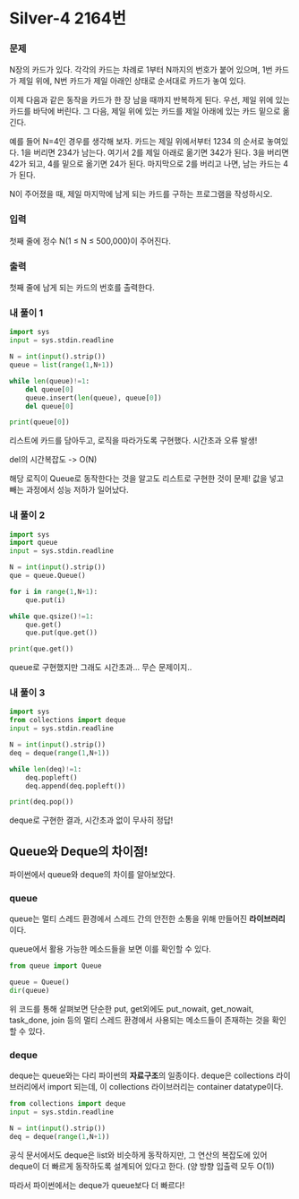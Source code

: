 # Silver-4 2164번

### 문제


<p>N장의 카드가 있다. 각각의 카드는 차례로 1부터 N까지의 번호가 붙어 있으며, 1번 카드가 제일 위에, N번 카드가 제일 아래인 상태로 순서대로 카드가 놓여 있다.</p>

<p>이제 다음과 같은 동작을 카드가 한 장 남을 때까지 반복하게 된다. 우선, 제일 위에 있는 카드를 바닥에 버린다. 그 다음, 제일 위에 있는 카드를 제일 아래에 있는 카드 밑으로 옮긴다.</p>

<p>예를 들어 N=4인 경우를 생각해 보자. 카드는 제일 위에서부터 1234 의 순서로 놓여있다. 1을 버리면 234가 남는다. 여기서 2를 제일 아래로 옮기면 342가 된다. 3을 버리면 42가 되고, 4를 밑으로 옮기면 24가 된다. 마지막으로 2를 버리고 나면, 남는 카드는 4가 된다.</p>

<p>N이 주어졌을 때, 제일 마지막에 남게 되는 카드를 구하는 프로그램을 작성하시오.</p>

### 입력
<p>첫째 줄에 정수 N(1 ≤ N ≤ 500,000)이 주어진다.</p>

### 출력
<p>첫째 줄에 남게 되는 카드의 번호를 출력한다.</p>

### 내 풀이 1
```python
import sys
input = sys.stdin.readline

N = int(input().strip())
queue = list(range(1,N+1))

while len(queue)!=1:
    del queue[0]
    queue.insert(len(queue), queue[0])
    del queue[0]

print(queue[0])
```
리스트에 카드를 담아두고, 로직을 따라가도록 구현했다.
시간초과 오류 발생!

del의 시간복잡도 -> O(N)

해당 로직이 Queue로 동작한다는 것을 알고도 리스트로 구현한 것이 문제!
값을 넣고 빼는 과정에서 성능 저하가 일어났다.

### 내 풀이 2
```python
import sys
import queue
input = sys.stdin.readline

N = int(input().strip())
que = queue.Queue()

for i in range(1,N+1):
    que.put(i)

while que.qsize()!=1:
    que.get()
    que.put(que.get())

print(que.get())
```

queue로 구현했지만 그래도 시간초과...
무슨 문제이지..

### 내 풀이 3
```python
import sys
from collections import deque
input = sys.stdin.readline

N = int(input().strip())
deq = deque(range(1,N+1))

while len(deq)!=1:
    deq.popleft()
    deq.append(deq.popleft())

print(deq.pop())
```

deque로 구현한 결과, 시간초과 없이 무사히 정답!

## Queue와 Deque의 차이점!
파이썬에서 queue와 deque의 차이를 알아보았다.

### queue
queue는 멀티 스레드 환경에서 스레드 간의 안전한 소통을 위해 만들어진 <b>라이브러리</b>이다.

queue에서 활용 가능한 메소드들을 보면 이를 확인할 수 있다.
```python
from queue import Queue

queue = Queue()
dir(queue)
```
위 코드를 통해 살펴보면 단순한 put, get외에도 put_nowait, get_nowait, task_done, join 등의 멀티 스레드 환경에서 사용되는 메소드들이 존재하는 것을 확인할 수 있다.

### deque
deque는 queue와는 다리 파이썬의 <b>자료구조</b>의 일종이다.
deque은 collections 라이브러리에서 import 되는데, 이 collections 라이브러리는 container datatype이다.
```python
from collections import deque
input = sys.stdin.readline

N = int(input().strip())
deq = deque(range(1,N+1))
```
공식 문서에서도 deque은 list와 비슷하게 동작하지만, 그 연산의 복잡도에 있어 deque이 더 빠르게 동작하도록 설계되어 있다고 한다. (양 방향 입출력 모두 O(1))

따라서 파이썬에서는 deque가 queue보다 더 빠르다!
